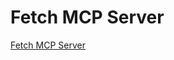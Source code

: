 # Fetch MCP Server

[Fetch MCP Server](https://github.com/modelcontextprotocol/servers/tree/main/src/fetch)